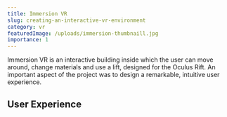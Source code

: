 ```yaml
---
title: Immersion VR
slug: creating-an-interactive-vr-environment
category: vr
featuredImage: /uploads/immersion-thumbnaill.jpg
importance: 1
---
```


Immersion VR is an interactive building inside which the user can move around, change materials and use a lift, designed for the Oculus Rift. An important aspect of the project was to design a remarkable, intuitive user experience.

## User Experience
